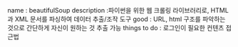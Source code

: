 
name : beautifulSoup
description :파이썬을 위한 웹 크롤링 라이브러리로, HTML과 XML 문서를 파싱하여 데이터 추출/조작 도구
good : URL, html 구조를 파악하는 것으로 간단하게 자신이 원하는 것 추출 가능
things to do : 로그인이 필요한 컨텐츠 접근법
